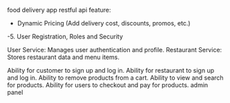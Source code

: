 food delivery app
restful api
feature:
- Dynamic Pricing (Add delivery cost, discounts, promos, etc.)

-5. User Registration, Roles and Security


User Service: Manages user authentication and profile.
Restaurant Service: Stores restaurant data and menu items.


Ability for customer to sign up and log in.
Ability for restaurant to sign up and log in.
Ability to remove products from a cart.
Ability to view and search for products.
Ability for users to checkout and pay for products.
admin panel